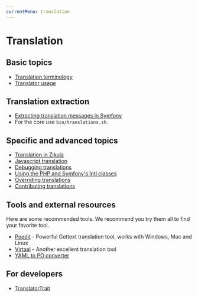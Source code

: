 ```yaml
---
currentMenu: translation
---
```

# Translation

## Basic topics

- [Translation terminology](Terminology.md)
- [Translator usage](Usage.md)

## Translation extraction

- [Extracting translation messages in Symfony](https://symfony.com/doc/current/translation.html#extracting-translation-contents-and-updating-catalogs-automatically)
- For the core use `bin/translations.sh`.

## Specific and advanced topics

- [Translation in Zikula](Translation.md)
- [Javascript translation](Javascript.md)
- [Debugging translations](Debugging.md)
- [Using the PHP and Symfony's Intl classes](Intl.md)
- [Overriding translations](Overriding.md)
- [Contributing translations](Contributing.md)

## Tools and external resources

Here are some recommended tools. We recommend you try them all to find your favorite tool.

- [Poedit](https://poedit.net/) - Powerful Gettext translation tool, works with Windows, Mac and Linux
- [Virtaal](https://virtaal.translatehouse.org/) - Another excellent translation tool
- [YAML to PO converter](https://yml2po.com/)

## For developers

- [TranslatorTrait](Dev/TranslatorTrait.md)
